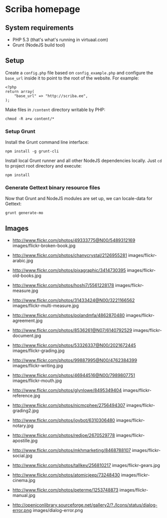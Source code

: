 # Scriba homepage

## System requirements

- PHP 5.3 (that's what's running in virtuaal.com)
- Grunt (NodeJS build tool)

## Setup

Create a `config.php` file based on `config_example.php` and configure
the `base_url` inside it to point to the root of the website.  For
example:

    <?php
    return array(
        "base_url" => "http://scriba.ee",
    );

Make files in `/content` directory writable by PHP:

    chmod -R a+w content/*

### Setup Grunt

Install the Grunt command line interface:

    npm install -g grunt-cli

Install local Grunt runner and all other NodeJS dependencies locally.
Just `cd` to project root directory and execute:

    npm install

### Generate Gettext binary resource files

Now that Grunt and NodeJS modules are set up, we can locale-data for
Gettext:

    grunt generate-mo




## Images

- http://www.flickr.com/photos/49333775@N00/5489312169
  images/flickr-broken-book.jpg

- http://www.flickr.com/photos/chanycrystal/2126955281
  images/flickr-arabic.jpg

- http://www.flickr.com/photos/pixagraphic/3414730395
  images/flickr-old-books.jpg

- http://www.flickr.com/photos/hoshi7/5561228178
  images/flickr-measure.jpg

- http://www.flickr.com/photos/31433424@N00/3221166562
  images/flickr-multi-measure.jpg

- http://www.flickr.com/photos/polandmfa/4862870480
  images/flickr-agreement.jpg

- http://www.flickr.com/photos/8536261@N07/6140792529
  images/flickr-document.jpg

- http://www.flickr.com/photos/53326337@N00/2021672445
  images/flickr-grading.jpg

- http://www.flickr.com/photos/99887995@N00/4762384399
  images/flickr-writing.jpg

- http://www.flickr.com/photos/46944516@N00/7989807751
  images/flickr-mouth.jpg

- http://www.flickr.com/photos/glynlowe/8495349404
  images/flickr-reference.jpg

- http://www.flickr.com/photos/nicmcphee/2756494307
  images/flickr-grading2.jpg

- http://www.flickr.com/photos/joybot/6310306480
  images/flickr-notary.jpg

- http://www.flickr.com/photos/redjoe/2670529778
  images/flickr-apostille.jpg

- http://www.flickr.com/photos/mkhmarketing/8468788107
  images/flickr-social.jpg

- http://www.flickr.com/photos/tallkev/256810217
  images/flickr-gears.jpg

- http://www.flickr.com/photos/atomicjeep/73248430
  images/flickr-cinema.jpg

- http://www.flickr.com/photos/peterme/1253748873
  images/flickr-manual.jpg

- http://openiconlibrary.sourceforge.net/gallery2/?./Icons/status/dialog-error.png
  images/dialog-error.png
